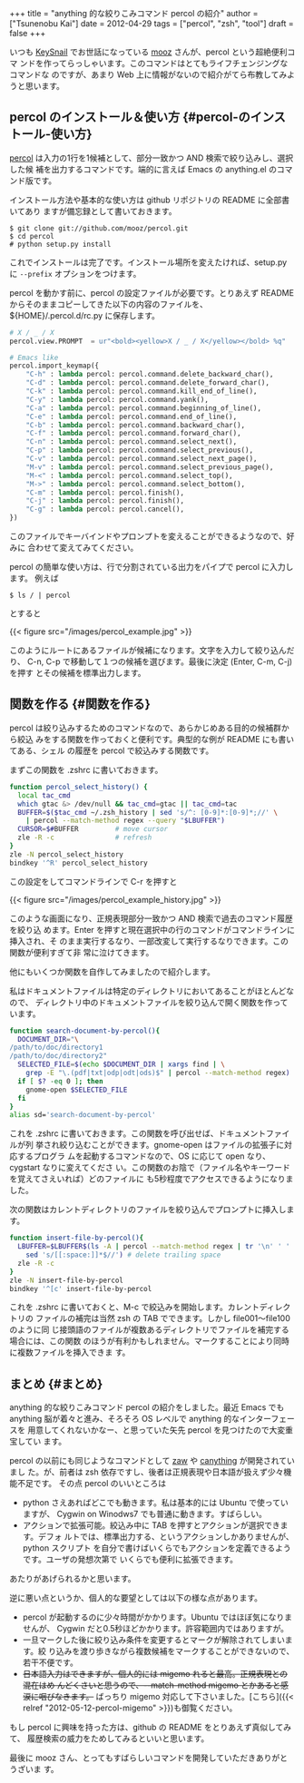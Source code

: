 +++
title = "anything 的な絞りこみコマンド percol の紹介"
author = ["Tsunenobu Kai"]
date = 2012-04-29
tags = ["percol", "zsh", "tool"]
draft = false
+++

いつも [KeySnail](https://github.com/mooz/keysnail/wiki/keysnail-japanese) でお世話になっている [mooz](http://d.hatena.ne.jp/mooz/) さんが、percol という超絶便利コマ
ンドを作ってらっしゃいます。このコマンドはとてもライフチェンジングなコマンドな
のですが、あまり Web 上に情報がないので紹介がてら布教してみようと思います。

<!--more-->


## percol のインストール＆使い方 {#percol-のインストール-使い方}

[percol](https://github.com/mooz/percol) は入力の1行を1候補として、部分一致かつ AND 検索で絞り込みし、選択した候
補を出力するコマンドです。端的に言えば Emacs の anything.el のコマンド版です。

インストール方法や基本的な使い方は github リポジトリの README に全部書いてあり
ますが備忘録として書いておきます。

```text
$ git clone git://github.com/mooz/percol.git
$ cd percol
# python setup.py install
```

これでインストールは完了です。インストール場所を変えたければ、setup.py に
`--prefix` オプションをつけます。

percol を動かす前に、percol の設定ファイルが必要です。とりあえず
README からそのままコピーしてきた以下の内容のファイルを、
${HOME}/.percol.d/rc.py に保存します。

```python
# X / _ / X
percol.view.PROMPT  = ur"<bold><yellow>X / _ / X</yellow></bold> %q"

# Emacs like
percol.import_keymap({
    "C-h" : lambda percol: percol.command.delete_backward_char(),
    "C-d" : lambda percol: percol.command.delete_forward_char(),
    "C-k" : lambda percol: percol.command.kill_end_of_line(),
    "C-y" : lambda percol: percol.command.yank(),
    "C-a" : lambda percol: percol.command.beginning_of_line(),
    "C-e" : lambda percol: percol.command.end_of_line(),
    "C-b" : lambda percol: percol.command.backward_char(),
    "C-f" : lambda percol: percol.command.forward_char(),
    "C-n" : lambda percol: percol.command.select_next(),
    "C-p" : lambda percol: percol.command.select_previous(),
    "C-v" : lambda percol: percol.command.select_next_page(),
    "M-v" : lambda percol: percol.command.select_previous_page(),
    "M-<" : lambda percol: percol.command.select_top(),
    "M->" : lambda percol: percol.command.select_bottom(),
    "C-m" : lambda percol: percol.finish(),
    "C-j" : lambda percol: percol.finish(),
    "C-g" : lambda percol: percol.cancel(),
})
```

このファイルでキーバインドやプロンプトを変えることができるようなので、好みに
合わせて変えてみてください。

percol の簡単な使い方は、行で分割されている出力をパイプで percol に入力します。
例えば

```text
$ ls / | percol
```

とすると

{{< figure src="/images/percol_example.jpg" >}}

このようにルートにあるファイルが候補になります。文字を入力して絞り込んだり、
C-n, C-p で移動して１つの候補を選びます。最後に決定 (Enter, C-m, C-j) を押す
とその候補を標準出力します。


## 関数を作る {#関数を作る}

percol は絞り込みするためのコマンドなので、あらかじめある目的の候補群から絞込
みをする関数を作っておくと便利です。典型的な例が README にも書いてある、シェル
の履歴を percol で絞込みする関数です。

まずこの関数を .zshrc に書いておきます。

```sh
function percol_select_history() {
  local tac_cmd
  which gtac &> /dev/null && tac_cmd=gtac || tac_cmd=tac
  BUFFER=$($tac_cmd ~/.zsh_history | sed 's/^: [0-9]*:[0-9]*;//' \
    | percol --match-method regex --query "$LBUFFER")
  CURSOR=$#BUFFER         # move cursor
  zle -R -c               # refresh
}
zle -N percol_select_history
bindkey '^R' percol_select_history
```

この設定をしてコマンドラインで C-r を押すと

{{< figure src="/images/percol_example_history.jpg" >}}

このような画面になり、正規表現部分一致かつ AND 検索で過去のコマンド履歴を絞り込
めます。Enter を押すと現在選択中の行のコマンドがコマンドラインに挿入され、そ
のまま実行するなり、一部改変して実行するなりできます。この関数が便利すぎて非
常に泣けてきます。

他にもいくつか関数を自作してみましたので紹介します。

私はドキュメントファイルは特定のディレクトリにおいてあることがほとんどなので、
ディレクトリ中のドキュメントファイルを絞り込んで開く関数を作っています。

```sh
function search-document-by-percol(){
  DOCUMENT_DIR="\
/path/to/doc/directory1
/path/to/doc/directory2"
  SELECTED_FILE=$(echo $DOCUMENT_DIR | xargs find | \
    grep -E "\.(pdf|txt|odp|odt|ods)$" | percol --match-method regex)
  if [ $? -eq 0 ]; then
    gnome-open $SELECTED_FILE
  fi
}
alias sd='search-document-by-percol'
```

これを .zshrc に書いておきます。この関数を呼び出せば、ドキュメントファイルが列
挙され絞り込むことができます。gnome-open はファイルの拡張子に対応するプログラ
ムを起動するコマンドなので、OS に応じて open なり、cygstart なりに変えてくださ
い。この関数のお陰で（ファイル名やキーワードを覚えてさえいれば）どのファイルに
も5秒程度でアクセスできるようになりました。

次の関数はカレントディレクトリのファイルを絞り込んでプロンプトに挿入します。

```sh
function insert-file-by-percol(){
  LBUFFER=$LBUFFER$(ls -A | percol --match-method regex | tr '\n' ' ' | \
    sed 's/[[:space:]]*$//') # delete trailing space
  zle -R -c
}
zle -N insert-file-by-percol
bindkey '^[c' insert-file-by-percol
```

これを .zshrc に書いておくと、M-c で絞込みを開始します。カレントディレクトリの
ファイルの補完は当然 zsh の TAB でできます。しかし file001～file100 のように同
じ接頭語のファイルが複数あるディレクトリでファイルを補完する場合には、この関数
のほうが有利かもしれません。マークすることにより同時に複数ファイルを挿入できま
す。


## まとめ {#まとめ}

anything 的な絞りこみコマンド percol の紹介をしました。最近 Emacs でも
anything 脳が着々と進み、そろそろ OS レベルで anything 的なインターフェースを
用意してくれないかなー、と思っていた矢先 percol を見つけたので大変重宝してい
ます。

percol の以前にも同じようなコマンドとして [zaw](https://github.com/zsh-users/zaw) や [canything](http://filmlang.org/soft/canything) が開発されていまし
た。が、前者は zsh 依存ですし、後者は正規表現や日本語が扱えず少々機能不足です。
その点 percol のいいところは

-   python さえあればどこでも動きます。私は基本的には Ubuntu で使っていますが、
    Cygwin on Winodws7 でも普通に動きます。すばらしい。
-   アクションで拡張可能。絞込み中に TAB を押すとアクションが選択できます。デフォ
    ルトでは、標準出力する、というアクションしかありませんが、python スクリプト
    を自分で書けばいくらでもアクションを定義できるようです。ユーザの発想次第で
    いくらでも便利に拡張できます。

あたりがあげられるかと思います。

逆に悪い点というか、個人的な要望としては以下の様な点があります。

-   percol が起動するのに少々時間がかかります。Ubuntu ではほぼ気になりませんが、
    Cygwin だと0.5秒ほどかかります。許容範囲内ではありますが。
-   一旦マークした後に絞り込み条件を変更するとマークが解除されてしまいます。絞
    り込みを渡り歩きながら複数候補をマークすることができないので、若干不便です。
-   ~~日本語入力はできますが、個人的には migemo れると最高。正規表現との混在はめ
    んどくさいと思うので、--match-method migemo とかあると感涙に咽びなきます。~~
    ばっちり migemo 対応して下さいました。[こちら]({{< relref "2012-05-12-percol-migemo" >}})も御覧ください。

もし percol に興味を持った方は、github の README をとりあえず真似してみて、
履歴検索の威力をためしてみるといいと思います。

最後に mooz さん、とってもすばらしいコマンドを開発していただきありがとうざいま
す。